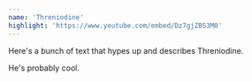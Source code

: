 ```yaml
---
name: 'Threniodine'
highlight: 'https://www.youtube.com/embed/Dz7gjZBS3M0'
---
```


Here's a bunch of text that hypes up and describes Threniodine.

He's probably cool.